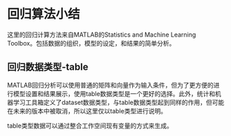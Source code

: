 # 回归算法小结
这里的回归计算方法来自MATLAB的Statistics and Machine Learning Toolbox。包括数据的组织，模型的设定，和结果的简单分析。
## 回归数据类型-table
MATLAB回归分析可以使用普通的矩阵和向量作为输入条件，但为了更方便的进行模型设置和结果展示，使用table数据类型是一个更好的选择。此外，统计和机器学习工具箱定义了dataset数据类型，与table数据类型起到同样的作用，但可能在未来的版本中被取消，所以这里仅以table类型进行说明。

table类型数据可以通过整合工作空间现有变量的方式来生成。
